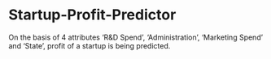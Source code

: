 # Startup-Profit-Predictor
On the basis of 4 attributes ‘R&amp;D Spend’, ‘Administration’, ‘Marketing Spend’ and ‘State’,  profit of a startup is being predicted.

